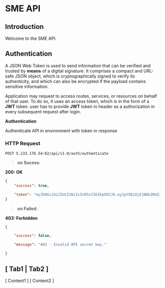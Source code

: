 # SME API



## Introduction



Welcome to the SME API.



## Authentication



A JSON Web Token is used to send information that can be verified and trusted by **means** of a digital signature. It comprises a compact and URL-safe JSON object, which is cryptographically signed to verify its authenticity, and which can also be encrypted if the payload contains sensitive information.

Application may request to access routes, services, or resources on behalf of that user. To do so, it uses an access token, which is in the form of a **JWT** token. user has to provide **JWT** token in header as a authorization in every subsequent request after login.


**Authentication**

Authenticate API in environment with token in response

### HTTP Request

`POST 5.133.176.54:82/api/v1.0/auth/authenticate`

> **on Sucess**:

**200: OK**

```json
{
    "success": true,

    "token": "eyJhbGciOiJIUzI1NiIsInR5cCI6IkpXVCJ9.eyJpYXQiOjE1NDk1MzEzNTIsImV4cCI6MTU0OTYxNzc1Mn0.6cTXghU1IdDreucri4nQKK-Q2HjnHgL7CtTKmvYTRzo"
}

```

> **on Failed**:

**403: Forbidden**

```json
{

    "success": false,

    "message": "403 - Invalid API secret key."

}
```

[ Tab1 | Tab2 ]
--------------
[ Content1 ]
[ Content2 ]
